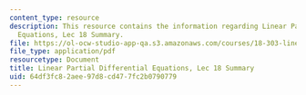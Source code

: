 ```yaml
---
content_type: resource
description: This resource contains the information regarding Linear Partial Differential
  Equations, Lec 18 Summary.
file: https://ol-ocw-studio-app-qa.s3.amazonaws.com/courses/18-303-linear-partial-differential-equations-analysis-and-numerics-fall-2014/64df3fc82aee97d8cd477fc2b0790779_MIT18_303F14_Lecture18.pdf
file_type: application/pdf
resourcetype: Document
title: Linear Partial Differential Equations, Lec 18 Summary
uid: 64df3fc8-2aee-97d8-cd47-7fc2b0790779
---
```

